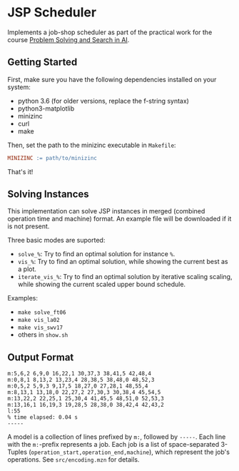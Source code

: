 JSP Scheduler
=============

Implements a job-shop scheduler as part of the practical work for the course [Problem Solving and Search in AI](https://iccl.inf.tu-dresden.de/web/Problem_Solving_and_Search_in_Artificial_Intelligence_\(SS2019\)).

Getting Started
---------------

First, make sure you have the following dependencies installed on your system:
- python 3.6 (for older versions, replace the f-string syntax)
- python3-matplotlib
- minizinc
- curl
- make

Then, set the path to the minizinc executable in `Makefile`:

```makefile
MINIZINC := path/to/minizinc
```

That's it!

Solving Instances
-----------------

This implementation can solve JSP instances in merged (combined operation time and machine) format. An example file will be downloaded if it is not present.

Three basic modes are suported:
- `solve_%`: Try to find an optimal solution for instance `%`.
- `vis_%`: Try to find an optimal solution, while showing the current best as a plot.
- `iterate_vis_%`: Try to find an optimal solution by iterative scaling scaling, while showing the current scaled upper bound schedule.

Examples:
- `make solve_ft06`
- `make vis_la02`
- `make vis_swv17`
- others in `show.sh`

Output Format
-------------

```
m:5,6,2 6,9,0 16,22,1 30,37,3 38,41,5 42,48,4
m:0,8,1 8,13,2 13,23,4 28,38,5 38,48,0 48,52,3
m:0,5,2 5,9,3 9,17,5 18,27,0 27,28,1 48,55,4
m:8,13,1 13,18,0 22,27,2 27,30,3 30,38,4 45,54,5
m:13,22,2 22,25,1 25,30,4 41,45,5 48,51,0 52,53,3
m:13,16,1 16,19,3 19,28,5 28,38,0 38,42,4 42,43,2
l:55
% time elapsed: 0.04 s
-----
```

A model is a collection of lines prefixed by `m:`, followed by `-----`.
Each line with the `m:`-prefix represents a job. Each job is a list of
space-separated 3-Tuples (`operation_start,operation_end,machine`), which represent the job's operations. See `src/encoding.mzn` for details.

